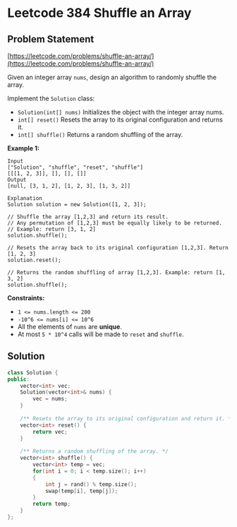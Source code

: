 # Leetcode 384 Shuffle an Array

## Problem Statement

[https://leetcode.com/problems/shuffle-an-array/](https://leetcode.com/problems/shuffle-an-array/)

Given an integer array `nums`, design an algorithm to randomly shuffle the array.

Implement the `Solution` class:

* `Solution(int[] nums)` Initializes the object with the integer array nums.
* `int[] reset()` Resets the array to its original configuration and returns it.
* `int[] shuffle()` Returns a random shuffling of the array.

**Example 1:**

```text
Input
["Solution", "shuffle", "reset", "shuffle"]
[[[1, 2, 3]], [], [], []]
Output
[null, [3, 1, 2], [1, 2, 3], [1, 3, 2]]

Explanation
Solution solution = new Solution([1, 2, 3]);

// Shuffle the array [1,2,3] and return its result. 
// Any permutation of [1,2,3] must be equally likely to be returned. 
// Example: return [3, 1, 2]
solution.shuffle();  
  
// Resets the array back to its original configuration [1,2,3]. Return [1, 2, 3]
solution.reset();  

// Returns the random shuffling of array [1,2,3]. Example: return [1, 3, 2]        
solution.shuffle();    

```

**Constraints:**

* `1 <= nums.length <= 200`
* `-10^6 <= nums[i] <= 10^6`
* All the elements of `nums` are **unique**.
* At most `5 * 10^4` calls will be made to `reset` and `shuffle`.

## Solution

```cpp
class Solution {
public:
    vector<int> vec;
    Solution(vector<int>& nums) {
        vec = nums;
    }
    
    /** Resets the array to its original configuration and return it. */
    vector<int> reset() {
        return vec;
    }
    
    /** Returns a random shuffling of the array. */
    vector<int> shuffle() {
        vector<int> temp = vec;
        for(int i = 0; i < temp.size(); i++)
        {
            int j = rand() % temp.size();
            swap(temp[i], temp[j]);
        }
        return temp;
    }
};
```

